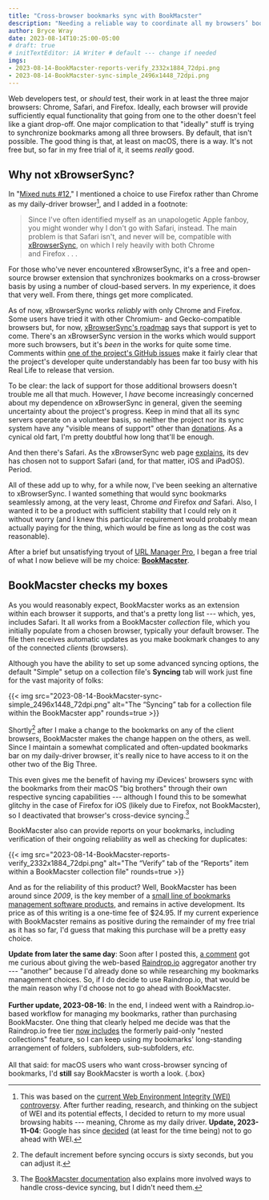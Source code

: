 ```yaml
---
title: "Cross-browser bookmarks sync with BookMacster"
description: "Needing a reliable way to coordinate all my browsers’ bookmarks, I trial what I learn is a venerable option."
author: Bryce Wray
date: 2023-08-14T10:25:00-05:00
# draft: true
# initTextEditor: iA Writer # default --- change if needed
imgs:
- 2023-08-14-BookMacster-reports-verify_2332x1884_72dpi.png
- 2023-08-14-BookMacster-sync-simple_2496x1448_72dpi.png
---
```


Web developers test, or *should* test, their work in at least the three major browsers: Chrome, Safari, and Firefox. Ideally, each browser will provide sufficiently equal functionality that going from one to the other doesn't feel like a giant drop-off. One major complication to that "ideally" stuff is trying to synchronize bookmarks among all three browsers. By default, that isn't possible. The good thing is that, at least on macOS, there is a way. It's not free but, so far in my free trial of it, it seems *really* good.

<!--more-->

## Why not xBrowserSync?

In "[Mixed nuts #12](/posts/2023/08/mixed-nuts-12/)," I mentioned a choice to use Firefox rather than Chrome as my daily-driver browser[^WEI], and I added in a footnote:

[^WEI]: This was based on the [current Web Environment Integrity (WEI) controversy](https://news.ycombinator.com/item?id=36876301). After further reading, research, and thinking on the subject of WEI and its potential effects, I decided to return to my more usual browsing habits --- meaning, Chrome as my daily driver. **Update, 2023-11-04**: Google has since [decided](https://android-developers.googleblog.com/2023/11/increasing-trust-for-embedded-media.html) (at least for the time being) not to go ahead with WEI.

> Since I've often identified myself as an unapologetic Apple fanboy, you might wonder why I don't go with Safari, instead. The main problem is that Safari isn't, and never will be, compatible with [xBrowserSync](https://www.xbrowsersync.org/), on which I rely heavily with both Chrome and Firefox . . .

For those who've never encountered xBrowserSync, it's a free and open-source browser extension that synchronizes bookmarks on a cross-browser basis by using a number of cloud-based servers. In my experience, it does that very well. From there, things get more complicated.

As of now, xBrowserSync works *reliably* with only Chrome and Firefox. Some users have tried it with other Chromium- and Gecko-compatible browsers but, for now, [xBrowserSync's roadmap](https://github.com/xbrowsersync/app/wiki/Roadmap) says that support is yet to come. There's an xBrowserSync version in the works which would support more such browsers, but it's *been* in the works for quite some time. Comments within [one of the project's GitHub issues](https://github.com/xbrowsersync/app/issues/425) make it fairly clear that the project's developer quite understandably has been far too busy with his Real Life to release that version.

To be clear: the lack of support for those additional browsers doesn't trouble me all that much. However, I *have* become increasingly concerned about my dependence on xBrowserSync in general, given the seeming uncertainty about the project's progress. Keep in mind that all its sync servers operate on a volunteer basis, so neither the project nor its sync system have any "visible means of support" other than [donations](https://www.xbrowsersync.org/#getinvolved). As a cynical old fart, I'm pretty doubtful how long that'll be enough.

And then there's Safari. As the xBrowserSync web page [explains](https://www.xbrowsersync.org/#faqs), its dev has chosen not to support Safari (and, for that matter, iOS and iPadOS). Period.

All of these add up to why, for a while now, I've been seeking an alternative to xBrowserSync. I wanted something that would sync bookmarks seamlessly among, at the very least, Chrome *and* Firefox *and* Safari. Also, I wanted it to be a product with sufficient stability that I could rely on it without worry (and I knew this particular requirement would probably mean actually paying for the thing, which would be fine as long as the cost was reasonable).

After a brief but unsatisfying tryout of [URL Manager Pro](https://url-manager.com), I began a free trial of what I now believe will be my choice: [**BookMacster**](https://sheepsystems.com/products/bookmacster.html).

## BookMacster checks my boxes

As you would reasonably expect, BookMacster works as an extension within each browser it supports, and that's a pretty long list --- which, yes, includes Safari. It all works from a BookMacster *collection* file, which you initially populate from a chosen browser, typically your default browser. The file then receives automatic updates as you make bookmark changes to any of the connected *clients* (browsers).

Although you have the ability to set up some advanced syncing options, the default "Simple" setup on a collection file's **Syncing** tab will work just fine for the vast majority of folks:

{{< img src="2023-08-14-BookMacster-sync-simple_2496x1448_72dpi.png" alt="The “Syncing” tab for a collection file within the BookMacster app" rounds=true >}}

Shortly[^increment] after I make a change to the bookmarks on any of the client browsers, BookMacster makes the change happen on the others, as well. Since I maintain a somewhat complicated and often-updated bookmarks bar on my daily-driver browser, it's really nice to have access to it on the other two of the Big Three.

[^increment]: The default increment before syncing occurs is sixty seconds, but you can adjust it.

This even gives me the benefit of having my iDevices' browsers sync with the bookmarks from their macOS "big brothers" through their own respective syncing capabilities --- although I found this to be somewhat glitchy in the case of Firefox for iOS (likely due to Firefox, not BookMacster), so I deactivated that browser's cross-device syncing.[^BkMcstrDocs]

[^BkMcstrDocs]: The [BookMacster documentation](https://sheepsystems.com/bookmacster/HelpBook/) also explains more involved ways to handle cross-device syncing, but I didn't need them.

BookMacster also can provide reports on your bookmarks, including verification of their ongoing reliability as well as checking for duplicates:

{{< img src="2023-08-14-BookMacster-reports-verify_2332x1884_72dpi.png" alt="The “Verify” tab of the “Reports” item within a BookMacster collection file" rounds=true >}}

And as for the reliability of this product? Well, BookMacster has been around since *2009*, is the key member of a [small line of bookmarks management software products](https://sheepsystems.com/products/), and remains in active development. Its price as of this writing is a one-time fee of $24.95. If my current experience with BookMacster remains as positive during the remainder of my free trial as it has so far, I'd guess that making this purchase will be a pretty easy choice.

**Update from later the same day**: Soon after I posted this, [a comment](#data-comments) got me curious about giving the web-based [Raindrop.io](https://raindrop.io) aggregator another try --- "another" because I'd already done so while researching my bookmarks management choices. So, if I do decide to use Raindrop.io, that would be the main reason why I'd choose not to go ahead with BookMacster.\
\
**Further update, 2023-08-16**: In the end, I indeed went with a Raindrop.io-based workflow for managing my bookmarks, rather than purchasing BookMacster. One thing that clearly helped me decide was that the Raindrop.io free tier [now includes](https://help.raindrop.io/changelog#5523) the formerly paid-only "nested collections" feature, so I can keep using my bookmarks' long-standing arrangement of folders, subfolders, sub-subfolders, *etc.*\
\
All that said: for macOS users who want cross-browser syncing of bookmarks, I'd **still** say BookMacster is worth a look.
{.box}
